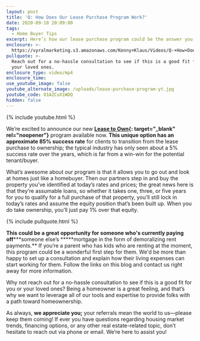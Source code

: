 ```yaml
---
layout: post
title: 'Q: How Does Our Lease Purchase Program Work?'
date: 2020-09-10 20:09:00
tags:
  - Home Buyer Tips
excerpt: Here’s how our lease purchase program could be the answer you need.
enclosure: >-
  https://vyralmarketing.s3.amazonaws.com/Kenny+Klaus/Videos/Q-+How+Does+Our+Lease+Purchase+Program+Work_.mp4
pullquote: >-
  Reach out for a no-hassle consultation to see if this is a good fit for you or
  your loved ones.
enclosure_type: video/mp4
enclosure_time:
use_youtube_image: false
youtube_alternate_image: /uploads/lease-purchase-program-yt.jpg
youtube_code: O1AZCuX1WDQ
hidden: false
---
```


{% include youtube.html %}

We’re excited to announce our new **[Lease to Own](https://www.klausteam.com/lease-to-own/){: target="_blank" rel="noopener"}** program available now. **This unique option has an approximate 85% success rate** for clients to transition from the lease purchase to ownership; the typical industry has only seen about a 5% success rate over the years, which is far from a win-win for the potential tenant/buyer.&nbsp;

What’s awesome about our program is that it allows you to go out and look at homes just like a homebuyer. Then our partners step in and buy the property you’ve identified at today’s rates and prices; the great news here is that they’re assumable loans, so whether it takes one, three, or five years for you to qualify for a full purchase of that property, you’ll still lock in today’s rates and assume the equity position that’s been built up. When you do take ownership, you’ll just pay 1% over that equity.&nbsp;

{% include pullquote.html %}

**This could be a great opportunity for someone who's currently paying off*****someone else’s \*\****mortgage in the form of demoralizing rent payments.\*\* If you’re a parent who has kids who are renting at the moment, this program could be a wonderful first step for them. We'd be more than happy to set up a consultation and explain how their living expenses can start working for them. Follow the links on this blog and contact us right away for more information.&nbsp;

Why not reach out for a no-hassle consultation to see if this is a good fit for you or your loved ones? Being a homeowner is a great feeling, and that’s why we want to leverage all of our tools and expertise to provide folks with a path toward homeownership.&nbsp;

As always, **we appreciate you;** your referrals mean the world to us—please keep them coming\! If ever you have questions regarding housing market trends, financing options, or any other real estate-related topic, don’t hesitate to reach out via phone or email. We’re here to assist you\!